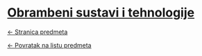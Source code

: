 # [Obrambeni sustavi i tehnologije](https://www.github.com/studosi-fer/OST)
[<- Stranica predmeta](https://www.fer.unizg.hr/predmet/ost)

[<- Povratak na listu predmeta](https://www.github.com/studosi/FER)